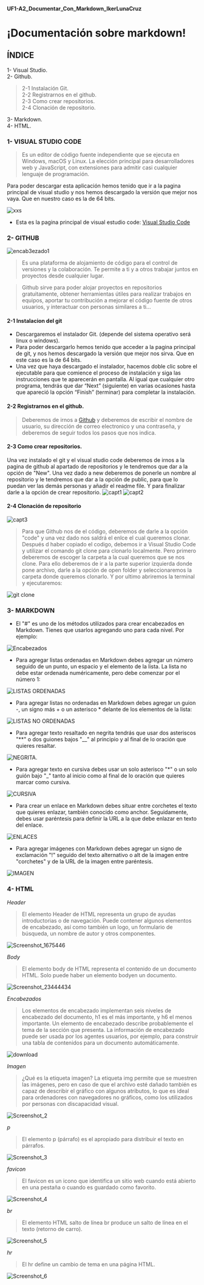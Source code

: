 #### UF1-A2_Documentar_Con_Markdown_IkerLunaCruz
# ¡Documentación sobre markdown!

## ÍNDICE
1- Visual Studio.  
2- Github.    
  >2-1 Instalación Git.  
  2-2 Registrarnos en el github.    
  2-3 Como crear repositorios.    
  >2-4 Clonación de repositorio. 
  
3- Markdown.  
4- HTML.  


### 1- VISUAL STUDIO CODE

>Es un editor de código fuente independiente que se ejecuta en Windows, macOS y Linux. La elección principal para desarrolladores web y JavaScript, con extensiones para admitir casi cualquier lenguaje de programación.

Para poder descargar esta aplicación hemos tenido que ir a la pagina principal de visual studio y nos hemos descargado la versión que mejor nos vaya. Que en nuestro caso es la de 64 bits.

![xxs](https://www.thewindowsclub.com/wp-content/uploads/2019/07/Visual-Studio-Code-Insider.png)


- Esta es la pagina principal de visual estudio code:   [Visual Studio Code](https://code.visualstudio.com/ "Visual Studio Code")

### 2- GITHUB
![encab3ezado1](https://user-images.githubusercontent.com/90915761/196219390-0f938f49-8053-46b6-8f10-d235097671e2.png)

>Es una plataforma de alojamiento de código para el control de versiones y la colaboración. Te permite a ti y a otros trabajar juntos en proyectos desde cualquier lugar.

>Github sirve para poder alojar proyectos en repositorios gratuitamente, obtener herramientas útiles para realizar trabajos en equipos, aportar tu contribución a mejorar el código fuente de otros usuarios, y interactuar con personas similares a ti...

#### 2-1 Instalacion del git

- Descargaremos el instalador Git. (depende del sistema operativo será linux o windows).
- Para poder descargarlo hemos tenido que acceder a la pagina principal de git, y nos hemos descargado la versión que mejor nos sirva. Que en este caso es la de 64 bits.
- Una vez que haya descargado el instalador, hacemos doble clic sobre el ejecutable para que comience el proceso de instalación y siga las instrucciones que te aparecerán en pantalla. Al igual que cualquier otro programa, tendrás que dar “Next” (siguiente) en varias ocasiones hasta que apareció la opción “Finish” (terminar) para completar la instalación.

#### 2-2 Registrarnos en el github.

>Deberemos de irnos a [Github](https://github.com/) y deberemos de escribir el nombre de usuario, su dirección de correo electronico y una contraseña, y deberemos de seguir todos los pasos que nos indica.

#### 2-3 Como crear repositorios.

Una vez instalado el git y el visual studio code deberemos de irnos a la pagina de github al apartado de repositorios y le tendremos que dar a la opción de "New". Una vez dado a new deberemos de ponerle un nombre al repositorio y le tendremos que dar a la opción de public, para que lo puedan ver las demás personas y añadir el readme file. Y para finalizar darle a la opción de crear repositorio.
![capt1](https://user-images.githubusercontent.com/90915761/194951424-bc54cfcb-d8b0-417e-9a4d-bc3d545c11ff.png)
![capt2](https://user-images.githubusercontent.com/90915761/194952406-7df94f9b-4c4f-41e8-9077-9efcf5eeb421.png)

#### 2-4 Clonación de repositorio 


![capt3](https://user-images.githubusercontent.com/90915761/194954895-63549384-def9-463c-a575-bcca4bac23b0.png)

>Para que Github nos de el código, deberemos de darle a la opción "code" y una vez dado nos saldrá el enlce el cual queremos clonar.
Después d haber copiado el codigo, debemos ir a Visual Studio Code y utilizar el comando git clone para clonarlo localmente. Pero primero deberemos de escoger la carpeta a la cual queremos que se nos clone. Para ello deberemos de ir a la parte superior izquierda donde pone archivo, darle a la opción de open folder y seleccionaremos la carpeta donde queremos clonarlo. Y por ultimo abriremos la terminal y ejecutaremos:

![git clone](https://user-images.githubusercontent.com/90915761/196207598-cdbdcab0-4526-4acb-b48e-6b2661a09862.png)

### 3- MARKDOWN

- El "#" es uno de los métodos utilizados para crear encabezados en Markdown. Tienes que usarlos agregando uno para cada nivel. Por ejemplo:

![Encabezados](https://user-images.githubusercontent.com/90915761/196219108-7006fc63-aec1-49b9-8b42-6e74e16470ad.png) 

- Para agregar listas ordenadas en Markdown debes agregar un número seguido de un punto, un espacio y el elemento de la lista. La lista no debe estar ordenada numéricamente, pero debe comenzar por el número 1:

![LISTAS ORDENADAS](https://user-images.githubusercontent.com/90915761/196225096-0bd8cdd5-4b65-4cbd-83fd-a398ed963906.png)

- Para agregar listas no ordenadas en Markdown debes agregar un guion -, un signo más + o un asterisco * delante de los elementos de la lista:

![LISTAS NO ORDENADAS](https://user-images.githubusercontent.com/90915761/196225457-6f83aedd-f5f8-4959-b7a8-34bafa6f5752.png)

- Para agregar texto resaltado en negrita tendrás que usar dos asteriscos "**" o dos guiones bajos "__" al principio y al final de lo oración que quieres resaltar.

![NEGRITA](https://user-images.githubusercontent.com/90915761/196226797-e67e162d-1c98-4137-bf9e-8fda8edb917a.png).

- Para agregar texto en cursiva debes usar un solo asterisco "*" o un solo guión bajo "_" tanto al inicio como al final de lo oración que quieres marcar como cursiva.

![CURSIVA](https://user-images.githubusercontent.com/90915761/196227126-35086c2f-1f6c-4a6a-8f37-ecebaa364f9c.png)

- Para crear un enlace en Markdown debes situar entre corchetes el texto que quieres enlazar, también conocido como anchor. Seguidamente, debes usar paréntesis para definir la URL a la que debe enlazar en texto del enlace.

![ENLACES](https://user-images.githubusercontent.com/90915761/196227464-a840c40d-9899-484e-96a9-2adfb73fd1d9.png)

- Para agregar imágenes con Markdown debes agregar un signo de exclamación "!" seguido del texto alternativo o alt de la imagen entre "corchetes" y de la URL de la imagen entre paréntesis.

![IMAGEN](https://user-images.githubusercontent.com/90915761/196228217-cd0141f6-1089-4cf7-a210-a71481e88270.png)

### 4- HTML

*Header*
>El elemento Header de HTML representa un grupo de ayudas introductorias o de navegación. Puede contener algunos elementos de encabezado, así como también un logo, un formulario de búsqueda, un nombre de autor y otros componentes.

![Screenshot_1675446](https://user-images.githubusercontent.com/90915761/197575734-948b28e4-0984-4573-9eb1-10916d9416d3.png)

*Body*
>El elemento body de HTML representa el contenido de un documento HTML. Solo puede haber un elemento bodyen un documento.

![Screenshot_23444434](https://user-images.githubusercontent.com/90915761/197577086-c78121f6-19c2-41e7-8f73-7cb24f3e86f9.png)

*Encabezados*
>Los elementos de encabezado implementan seis niveles de encabezado del documento, h1 es el más importante, y h6 el menos importante. Un elemento de encabezado describe probablemente el tema de la sección que presenta. La información de encabezado puede ser usada por los agentes usuarios, por ejemplo, para construir una tabla de contenidos para un documento automáticamente.

![download](https://user-images.githubusercontent.com/90915761/197577840-bf3696f3-4d6c-4896-907c-ce7a46e48532.jpg)

*Imagen*
>¿Qué es la etiqueta imagen?
La etiqueta img permite que se muestren las imágenes, pero en caso de que el archivo esté dañado también es capaz de describir el gráfico con algunos atributos, lo que es ideal para ordenadores con navegadores no gráficos, como los utilizados por personas con discapacidad visual.

![Screenshot_2](https://user-images.githubusercontent.com/90915761/197579621-0f4f49b6-feb6-43d7-867f-80984953ae1d.png)

*p*
>El elemento p (párrafo) es el apropiado para distribuir el texto en párrafos.

![Screenshot_3](https://user-images.githubusercontent.com/90915761/197580071-d9d75d5c-7d46-4b93-b241-bbb2c038d202.png)

*favicon*
>El favicon es un icono que identifica un sitio web cuando está abierto en una pestaña o cuando es guardado como favorito.

![Screenshot_4](https://user-images.githubusercontent.com/90915761/197580581-9ab47fb7-cf84-456a-9d8c-5cbab7e2ded7.png)

*br*
>El elemento HTML salto de línea br produce un salto de línea en el texto (retorno de carro).

![Screenshot_5](https://user-images.githubusercontent.com/90915761/197580989-85736cd8-6c3a-4df5-9cc5-d173086d095e.png)

*hr*
>El hr define un cambio de tema en una página HTML.

![Screenshot_6](https://user-images.githubusercontent.com/90915761/197581541-dbde60f4-e4d0-40b7-9889-12951df05894.png)
